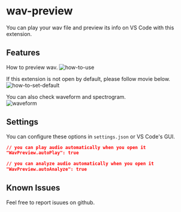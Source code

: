 # wav-preview 

You can play your wav file and preview its info on VS Code with this extension.  

## Features

How to preview wav.
![how-to-use](https://github.com/sukumo28/wav-preview/blob/main/images/how-to-use.gif?raw=true)

If this extension is not open by default, please follow movie below.
![how-to-set-default](https://github.com/sukumo28/wav-preview/blob/main/images/how-to-set-default.gif?raw=true)  

You can also check waveform and spectrogram.  
![waveform](https://github.com/sukumo28/wav-preview/blob/main/images/waveform.png?raw=true)

## Settings  
You can configure these options in `settings.json` or VS Code's GUI.  
```json
// you can play audio automatically when you open it 
"WavPreview.autoPlay": true

// you can analyze audio automatically when you open it
"WavPreview.autoAnalyze": true
```
  
## Known Issues

Feel free to report isuues on github.  
